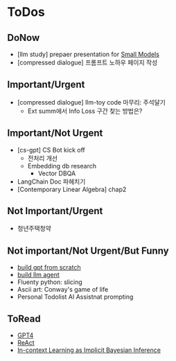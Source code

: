 # ToDos

## DoNow
- [llm study] prepaer presentation for [Small Models](https://arxiv.org/pdf/1912.02292.pdf)
- [compressed dialogue] 프롬프트 노하우 페이지 작성 

## Important/Urgent
- [compressed dialogue] llm-toy code 마무리: 주석달기
    - Ext summ에서 Info Loss 구간 찾는 방법은?

## Important/Not Urgent
- [cs-gpt] CS Bot kick off 
    - 전처리 개선
    - Embedding db research
        - Vector DBQA  
- LangChain Doc 파헤치기
- [Contemporary Linear Algebra] chap2

## Not Important/Urgent
- 청년주택청약

## Not important/Not Urgent/But Funny
- [build gpt from scratch](https://youtu.be/kCc8FmEb1nY)
- [build llm agent](https://github.com/junuMoon/llm_agents)
- Fluenty python: slicing
- Ascii art: Conway's game of life
- Personal Todolist AI Assistnat prompting

## ToRead
- [GPT4](https://arxiv.org/pdf/2303.08774.pdf)
- [ReAct](https://arxiv.org/pdf/2210.03629.pdf)
- [In-context Learning as Implicit Bayesian Inference](https://arxiv.org/pdf/2111.02080.pdf) 
